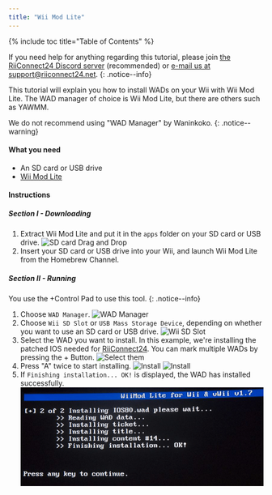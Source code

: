 ```yaml
---
title: "Wii Mod Lite"
---
```


{% include toc title="Table of Contents" %}

If you need help for anything regarding this tutorial, please join [the RiiConnect24 Discord server](https://discord.gg/rc24) (recommended) or [e-mail us at support@riiconnect24.net](mailto:support@riiconnect24.net).
{: .notice--info}

This tutorial will explain you how to install WADs on your Wii with Wii Mod Lite. The WAD manager of choice is Wii Mod Lite, but there are others such as YAWMM.

We do not recommend using "WAD Manager" by Waninkoko.
{: .notice--warning}

#### What you need
* An SD card or USB drive
* [Wii Mod Lite](https://github.com/RiiConnect24/Wii-Mod-Lite/releases)

#### Instructions

##### Section I - Downloading

1. Extract Wii Mod Lite and put it in the `apps` folder on your SD card or USB drive.
![SD card Drag and Drop](/images/WiiModLite/1.gif)
2. Insert your SD card or USB drive into your Wii, and launch Wii Mod Lite from the Homebrew Channel.

##### Section II - Running

You use the +Control Pad to use this tool.
{: .notice--info}

1. Choose `WAD Manager`.
![WAD Manager](/images/WiiModLite/2.png)
2. Choose `Wii SD Slot` or `USB Mass Storage Device`, depending on whether you want to use an SD card or USB drive.
![Wii SD Slot](/images/WiiModLite/3.png)
3. Select the WAD you want to install. In this example, we're installing the patched IOS needed for [RiiConnect24](riiconnect24). You can mark multiple WADs by pressing the + Button.
![Select them](/images/WiiModLite/4.gif)
4. Press "A" twice to start installing.
![Install](/images/WiiModLite/5.png)
![Install](/images/WiiModLite/6.png)
5. If `Finishing installation... OK!` is displayed, the WAD has installed successfully.
![Complete](/images/WiiModLite/7.png) 
